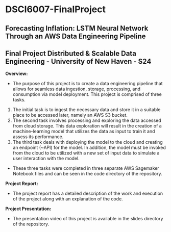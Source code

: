 # DSCI6007-FinalProject

## Forecasting Inflation: LSTM Neural Network Through an AWS Data Engineering Pipeline
## Final Project Distributed &amp; Scalable Data Engineering - University of New Haven - S24

**Overview:**

- The purpose of this project is to create a data engineering pipeline that allows for seamless data ingestion, storage, processing, and consumption via model deployment. This project is comprised of three tasks. 

1. The initial task is to ingest the necessary data and store it in a suitable place to be accessed later, namely an AWS S3 bucket.
2. The second task involves processing and exploring the data accessed from cloud storage. This data exploration will result in the creation of a machine-learning model that utilizes the data as input to train it and assess its performance.
3. The third task deals with deploying the model to the cloud and creating an endpoint (~API) for the model. In addition, the model must be invoked from the cloud to be utilized with a new set of input data to simulate a user interaction with the model.

- These three tasks were completed in three separate AWS Sagemaker Notebook files and can be seen in the code directory of the repository.

**Project Report:** 

- The project report has a detailed description of the work and execution of the project along with an explanation of the code. 

**Project Presentation:**

- The presentation video of this project is available in the slides directory of the repository.
